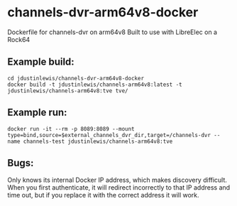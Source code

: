 # channels-dvr-arm64v8-docker
Dockerfile for channels-dvr on arm64v8
Built to use with LibreElec on a Rock64

## Example build:
```
cd jdustinlewis/channels-dvr-arm64v8-docker
docker build -t jdustinlewis/channels-arm64v8:latest -t jdustinlewis/channels-arm64v8:tve tve/
```

## Example run:
```
docker run -it --rm -p 8089:8089 --mount type=bind,source=$external_channels_dvr_dir,target=/channels-dvr --name channels-test jdustinlewis/channels-arm64v8:tve
```

## Bugs:
Only knows its internal Docker IP address, which makes discovery difficult. When you first authenticate, it will redirect incorrectly to that IP address and time out, but if you replace it with the correct address it will work.
